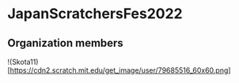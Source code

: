 # JapanScratchersFes2022

## Organization members

!(Skota11)[https://cdn2.scratch.mit.edu/get_image/user/79685516_60x60.png]
